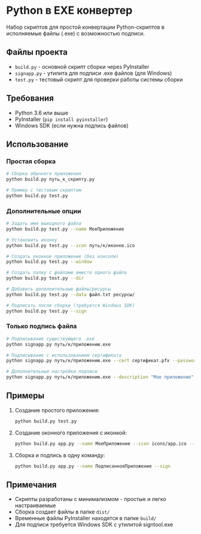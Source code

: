 # Python в EXE конвертер

Набор скриптов для простой конвертации Python-скриптов в исполняемые файлы (.exe) с возможностью подписи.

## Файлы проекта

- `build.py` - основной скрипт сборки через PyInstaller
- `signapp.py` - утилита для подписи .exe файлов (для Windows)
- `test.py` - тестовый скрипт для проверки работы системы сборки

## Требования

- Python 3.6 или выше
- PyInstaller (`pip install pyinstaller`)
- Windows SDK (если нужна подпись файлов)

## Использование

### Простая сборка

```bash
# Сборка обычного приложения
python build.py путь_к_скрипту.py

# Пример с тестовым скриптом
python build.py test.py
```

### Дополнительные опции

```bash
# Задать имя выходного файла
python build.py test.py --name МоеПриложение

# Установить иконку
python build.py test.py --icon путь/к/иконке.ico

# Создать оконное приложение (без консоли)
python build.py test.py --window

# Создать папку с файлами вместо одного файла
python build.py test.py --dir

# Добавить дополнительные файлы/ресурсы
python build.py test.py --data файл.txt ресурсы/

# Подписать после сборки (требуется Windows SDK)
python build.py test.py --sign
```

### Только подпись файла

```bash
# Подписывание существующего .exe
python signapp.py путь/к/приложению.exe

# Подписывание с использованием сертификата
python signapp.py путь/к/приложению.exe --cert сертификат.pfx --password пароль

# Дополнительные настройки подписи
python signapp.py путь/к/приложению.exe --description "Мое приложение" --timestamp http://timestamp.digicert.com
```

## Примеры

1. Создание простого приложения:
   ```bash
   python build.py test.py
   ```

2. Создание оконного приложения с иконкой:
   ```bash
   python build.py app.py --name МоеПриложение --icon icons/app.ico --window
   ```

3. Сборка и подпись в одну команду:
   ```bash
   python build.py app.py --name ПодписанноеПриложение --sign
   ```

## Примечания

- Скрипты разработаны с минимализмом - простые и легко настраиваемые
- Сборка создает файлы в папке `dist/`
- Временные файлы PyInstaller находятся в папке `build/`
- Для подписи требуется Windows SDK с утилитой signtool.exe
